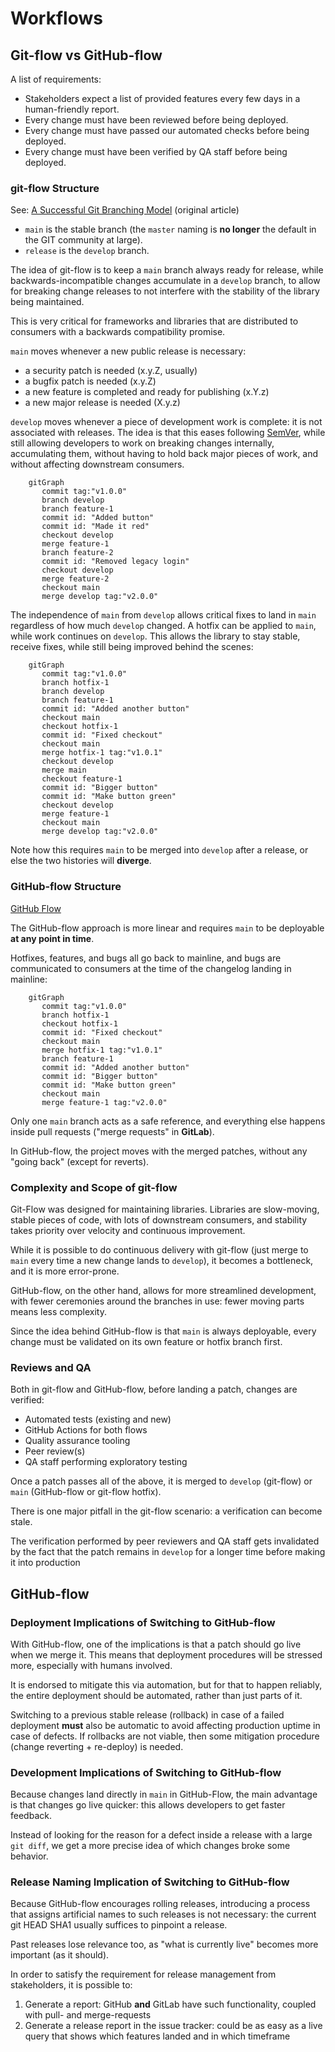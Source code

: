 # Workflows

## Git-flow vs GitHub-flow

A list of requirements:

-   Stakeholders expect a list of provided features every few days in a human-friendly report.
-   Every change must have been reviewed before being deployed.
-   Every change must have passed our automated checks before being deployed.
-   Every change must have been verified by QA staff before being deployed.

### git-flow Structure
See: [A Successful Git Branching Model](https://nvie.com/posts/a-successful-git-branching-model/) (original article)

-   `main` is the stable branch (the `master` naming is **no longer** the default in the GIT community at large).
-   `release` is the `develop` branch.

The idea of git-flow is to keep a `main` branch always ready for release, while backwards-incompatible changes accumulate in a `develop` branch, to allow for breaking change releases to not interfere with the stability of the library being maintained.

This is very critical for frameworks and libraries that are distributed to consumers with a backwards compatibility promise.

`main` moves whenever a new public release is necessary:

-   a security patch is needed (x.y.Z, usually)
-   a bugfix patch is needed (x.y.Z)
-   a new feature is completed and ready for publishing (x.Y.z)
-   a new major release is needed (X.y.z)

`develop` moves whenever a piece of development work is complete: it is not associated with releases. The idea is that this eases following [SemVer](https://semver.org/spec/v2.0.0.html), while still allowing developers to work on breaking changes internally, accumulating them, without having to hold back major pieces of work, and without affecting downstream consumers.

```mermaid
    gitGraph
       commit tag:"v1.0.0"
       branch develop
       branch feature-1
       commit id: "Added button"
       commit id: "Made it red"
       checkout develop
       merge feature-1
       branch feature-2
       commit id: "Removed legacy login"
       checkout develop
       merge feature-2
       checkout main
       merge develop tag:"v2.0.0"
```

The independence of `main` from `develop` allows critical fixes to land in `main` regardless of how much `develop` changed. A hotfix can be applied to `main`, while work continues on `develop`. This allows the library to stay stable, receive fixes, while still being improved behind the scenes:

```mermaid
    gitGraph
       commit tag:"v1.0.0"
       branch hotfix-1
       branch develop
       branch feature-1
       commit id: "Added another button"
       checkout main
       checkout hotfix-1
       commit id: "Fixed checkout"
       checkout main
       merge hotfix-1 tag:"v1.0.1"
       checkout develop
       merge main
       checkout feature-1
       commit id: "Bigger button"
       commit id: "Make button green"
       checkout develop
       merge feature-1
       checkout main
       merge develop tag:"v2.0.0"
```

Note how this requires `main` to be merged into `develop` after a release, or else the two histories will **diverge**.

### GitHub-flow Structure

[GitHub Flow](https://githubflow.github.io/)

The GitHub-flow approach is more linear and requires `main` to be deployable **at any point in time**.

Hotfixes, features, and bugs all go back to mainline, and bugs are communicated to consumers at the time of the changelog landing in mainline:

```mermaid
    gitGraph
       commit tag:"v1.0.0"
       branch hotfix-1
       checkout hotfix-1
       commit id: "Fixed checkout"
       checkout main
       merge hotfix-1 tag:"v1.0.1"
       branch feature-1
       commit id: "Added another button"
       commit id: "Bigger button"
       commit id: "Make button green"
       checkout main
       merge feature-1 tag:"v2.0.0"
```


Only one `main` branch acts as a safe reference, and everything else happens inside pull requests ("merge requests" in **GitLab**).

In GitHub-flow, the project moves with the merged patches, without any "going back" (except for reverts).

### Complexity and Scope of git-flow

Git-Flow was designed for maintaining libraries. Libraries are slow-moving, stable pieces of code, with lots of downstream consumers, and stability takes priority over velocity and continuous improvement. 

While it is possible to do continuous delivery with git-flow (just merge to `main` every time a new change lands to `develop`), it becomes a bottleneck, and it is more error-prone.

GitHub-flow, on the other hand, allows for more streamlined development, with fewer ceremonies around the branches in use: fewer moving parts means less complexity. 

Since the idea behind GitHub-flow is that `main` is always deployable, every change must be validated on its own feature or hotfix branch first.

### Reviews and QA

Both in git-flow and GitHub-flow, before landing a patch, changes are verified:

-   Automated tests (existing and new)
  - GitHub Actions for both flows
-   Quality assurance tooling
-   Peer review(s)
-   QA staff performing exploratory testing

Once a patch passes all of the above, it is merged to `develop` (git-flow) or `main` (GitHub-flow or git-flow hotfix).

There is one major pitfall in the git-flow scenario: a verification can become stale. 

The verification performed by peer reviewers and QA staff gets invalidated by the fact that the patch remains in `develop` for a longer time before making it into production

GitHub-flow
----------------------------------------

### Deployment Implications of Switching to GitHub-flow

With GitHub-flow, one of the implications is that a patch should go live when we merge it. This means that deployment procedures will be stressed more, especially with humans involved.

It is endorsed to mitigate this via automation, but for that to happen reliably, the entire deployment should be automated, rather than just parts of it.

Switching to a previous stable release (rollback) in case of a failed deployment **must** also be automatic to avoid affecting production uptime in case of defects. If rollbacks are not viable, then some mitigation procedure (change reverting + re-deploy) is needed.

### Development Implications of Switching to GitHub-flow

Because changes land directly in `main` in GitHub-Flow, the main advantage is that changes go live quicker: this allows developers to get faster feedback.

Instead of looking for the reason for a defect inside a release with a large `git diff`, we get a more precise idea of which changes broke some behavior.

### Release Naming Implication of Switching to GitHub-flow

Because GitHub-flow encourages rolling releases, introducing a process that assigns artificial names to such releases is not necessary: the current git HEAD SHA1 usually suffices to pinpoint a release.

Past releases lose relevance too, as "what is currently live" becomes more important (as it should).

In order to satisfy the requirement for release management from stakeholders, it is possible to:

1.  Generate a report: GitHub **and** GitLab have such functionality, coupled with pull- and merge-requests
2.  Generate a release report in the issue tracker: could be as easy as a live query that shows which features landed and in which timeframe


<!-- ## Understanding the GitHub flow

In this section, we discuss the collaborative workflow enabled by GitHub.

## The essential GitHub workflow

![GitHub Workflow](../../../img/github-workflow.png)

The GitHub flow is a lightweight workflow that allows developers to experiment with new ideas safely, without fear of compromising a project.



### Exploring

Here are some interesting things you can check out later:

- *[guides.github.com/introduction/flow/](https://guides.github.com/introduction/flow/)* An interactive review of the GitHub Workflow. -->
